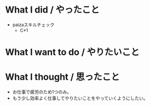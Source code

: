 # What I did / やったこと
- paizaスキルチェック
  - C\*1

# What I want to do / やりたいこと

# What I thought / 思ったこと
- お仕事で疲労のため1つのみ。
- もう少し効率よく仕事してやりたいことをやっていくようにしたい。
